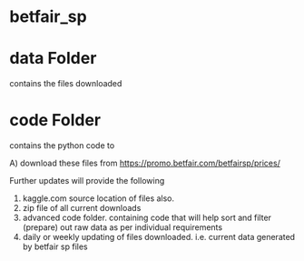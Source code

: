 # betfair_sp

# data Folder
contains the files downloaded 

# code Folder
contains the python code to 

A) download these files from https://promo.betfair.com/betfairsp/prices/

Further updates will provide the following
1) kaggle.com source location of files also.
2) zip file of all current downloads
3) advanced code folder. containing code that will help sort and filter (prepare) out raw data as per individual requirements
4) daily or weekly updating of files downloaded. i.e. current data generated by betfair sp files


